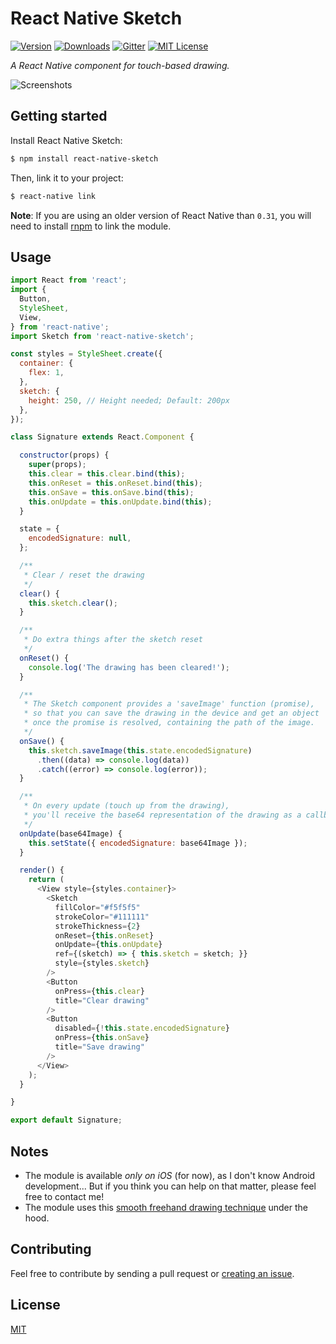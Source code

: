 # React Native Sketch

[![Version](https://img.shields.io/npm/v/react-native-sketch.svg?style=flat-square)](http://npm.im/react-native-sketch)
[![Downloads](https://img.shields.io/npm/dm/react-native-sketch.svg?style=flat-square)](http://npm.im/react-native-sketch)
[![Gitter](https://img.shields.io/badge/chat-on%20gitter-1dce73.svg?style=flat-square)](https://gitter.im/jgrancher/react-native-sketch)
[![MIT License](https://img.shields.io/npm/l/react-native-sketch.svg?style=flat-square)](http://opensource.org/licenses/MIT)

*A React Native component for touch-based drawing.*

![Screenshots](https://cloud.githubusercontent.com/assets/5517450/15202227/ca865758-183b-11e6-8c4e-41080bc04538.jpg "Disclaimer: This is not my signature ;)")

## Getting started

Install React Native Sketch:
```bash
$ npm install react-native-sketch
```

Then, link it to your project:
```bash
$ react-native link
```

**Note**: If you are using an older version of React Native than `0.31`, you will need to install [rnpm](https://github.com/rnpm/rnpm) to link the module.

## Usage

```javascript
import React from 'react';
import {
  Button,
  StyleSheet,
  View,
} from 'react-native';
import Sketch from 'react-native-sketch';

const styles = StyleSheet.create({
  container: {
    flex: 1,
  },
  sketch: {
    height: 250, // Height needed; Default: 200px
  },
});

class Signature extends React.Component {

  constructor(props) {
    super(props);
    this.clear = this.clear.bind(this);
    this.onReset = this.onReset.bind(this);
    this.onSave = this.onSave.bind(this);
    this.onUpdate = this.onUpdate.bind(this);
  }

  state = {
    encodedSignature: null,
  };

  /**
   * Clear / reset the drawing
   */
  clear() {
    this.sketch.clear();
  }

  /**
   * Do extra things after the sketch reset
   */
  onReset() {
    console.log('The drawing has been cleared!');
  }

  /**
   * The Sketch component provides a 'saveImage' function (promise),
   * so that you can save the drawing in the device and get an object
   * once the promise is resolved, containing the path of the image.
   */
  onSave() {
    this.sketch.saveImage(this.state.encodedSignature)
      .then((data) => console.log(data))
      .catch((error) => console.log(error));
  }

  /**
   * On every update (touch up from the drawing),
   * you'll receive the base64 representation of the drawing as a callback.
   */
  onUpdate(base64Image) {
    this.setState({ encodedSignature: base64Image });
  }

  render() {
    return (
      <View style={styles.container}>
        <Sketch
          fillColor="#f5f5f5"
          strokeColor="#111111"
          strokeThickness={2}
          onReset={this.onReset}
          onUpdate={this.onUpdate}
          ref={(sketch) => { this.sketch = sketch; }}
          style={styles.sketch}
        />
        <Button
          onPress={this.clear}
          title="Clear drawing"
        />
        <Button
          disabled={!this.state.encodedSignature}
          onPress={this.onSave}
          title="Save drawing"
        />
      </View>
    );
  }

}

export default Signature;
```

## Notes

- The module is available *only on iOS* (for now), as I don't know Android development... But if you think you can help on that matter, please feel free to contact me!
- The module uses this [smooth freehand drawing technique](http://code.tutsplus.com/tutorials/smooth-freehand-drawing-on-ios--mobile-13164) under the hood.

## Contributing

Feel free to contribute by sending a pull request or [creating an issue](https://github.com/jgrancher/react-native-sketch/issues/new).

## License

[MIT](https://github.com/jgrancher/react-native-sketch/tree/master/LICENSE)
